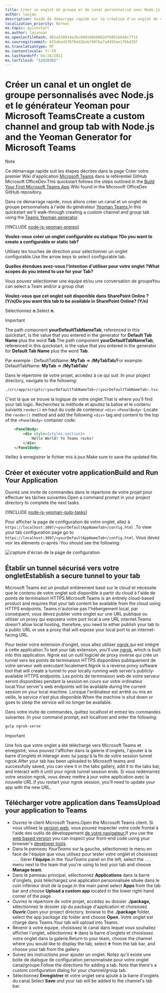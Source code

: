 ```yaml
---
title: Créer un onglet de groupe et de canal personnalisé avec Node.js et le générateur Yeoman pour Microsoft Teams
author: laujan
description: Guide de démarrage rapide sur la création d'un onglet de canal et de groupe avec le générateur Yeoman pour Microsoft Teams.
localization_priority: Normal
ms.topic: quickstart
ms.author: lajanuar
ms.openlocfilehash: 962a558014a3bc84010860082df6891bb48c7715
ms.sourcegitcommit: 825abed2f8784d2bab7407ba7a4455ae17bbd28f
ms.translationtype: MT
ms.contentlocale: fr-FR
ms.lasthandoff: 04/26/2021
ms.locfileid: "52020302"
---
```

# <a name="create-a-custom-channel-and-group-tab-with-nodejs-and-the-yeoman-generator-for-microsoft-teams"></a><span data-ttu-id="351f8-103">Créer un canal et un onglet de groupe personnalisés avec Node.js et le générateur Yeoman pour Microsoft Teams</span><span class="sxs-lookup"><span data-stu-id="351f8-103">Create a custom channel and group tab with Node.js and the Yeoman Generator for Microsoft Teams</span></span>

>[!NOTE]
><span data-ttu-id="351f8-104">Ce démarrage rapide suit les étapes décrites dans la page Créer votre premier Wiki d'application [Microsoft Teams](https://github.com/OfficeDev/generator-teams/wiki/Build-Your-First-Microsoft-Teams-App) dans le référentiel GitHub Microsoft OfficeDev.</span><span class="sxs-lookup"><span data-stu-id="351f8-104">This quickstart follows the steps outlined in the [Build Your First Microsoft Teams App](https://github.com/OfficeDev/generator-teams/wiki/Build-Your-First-Microsoft-Teams-App) Wiki found in the Microsoft OfficeDev GitHub repository.</span></span>

<span data-ttu-id="351f8-105">Dans ce démarrage rapide, nous allons créer un canal et un onglet de groupe personnalisés à l'aide du générateur [Yeoman Teams.](https://github.com/OfficeDev/generator-teams/)</span><span class="sxs-lookup"><span data-stu-id="351f8-105">In this quickstart we'll walk-through creating a custom channel and group tab using the [Teams Yeoman generator](https://github.com/OfficeDev/generator-teams/).</span></span>

[!INCLUDE [node-js-yeoman-prereq](~/includes/tabs/node-js-yeoman-prereq.md)]

<span data-ttu-id="351f8-106">**Voulez-vous créer un onglet configurable ou statique ?**</span><span class="sxs-lookup"><span data-stu-id="351f8-106">**Do you want to create a configurable or static tab?**</span></span>

<span data-ttu-id="351f8-107">Utilisez les touches de direction pour sélectionner un onglet configurable.</span><span class="sxs-lookup"><span data-stu-id="351f8-107">Use the arrow keys to select configurable tab.</span></span>

<span data-ttu-id="351f8-108">**Quelles étendues avez-vous l'intention d'utiliser pour votre onglet ?**</span><span class="sxs-lookup"><span data-stu-id="351f8-108">**What scopes do you intend to use for your Tab?**</span></span>

<span data-ttu-id="351f8-109">Vous pouvez sélectionner une équipe et/ou une conversation de groupe</span><span class="sxs-lookup"><span data-stu-id="351f8-109">You can select a Team and/or a group chat</span></span>

<span data-ttu-id="351f8-110">**Voulez-vous que cet onglet soit disponible dans SharePoint Online ? (Y/n)**</span><span class="sxs-lookup"><span data-stu-id="351f8-110">**Do you want this tab to be available in SharePoint Online? (Y/n)**</span></span> 

<span data-ttu-id="351f8-111">Sélectionnez **n**.</span><span class="sxs-lookup"><span data-stu-id="351f8-111">Select **n**.</span></span>

>[!IMPORTANT]
><span data-ttu-id="351f8-112">The path component **yourDefaultTabNameTab**, referenced in this quickstart, is the value that you entered in the generator for **Default Tab Name** plus the word **Tab**.</span><span class="sxs-lookup"><span data-stu-id="351f8-112">The path component **yourDefaultTabNameTab**, referenced in this quickstart, is the value that you entered in the generator for **Default Tab Name** plus the word **Tab**.</span></span>
>
><span data-ttu-id="351f8-113">Par exemple : DefaultTabName: **MyTab**  =>  **/MyTabTab/**</span><span class="sxs-lookup"><span data-stu-id="351f8-113">For example: DefaultTabName: **MyTab** => **/MyTabTab/**</span></span>

<span data-ttu-id="351f8-114">Dans le répertoire de votre projet, accédez à ce qui suit :</span><span class="sxs-lookup"><span data-stu-id="351f8-114">In your project directory, navigate to the following:</span></span>

```bash
./src/app/scripts/<yourDefaultTabNameTab>/<yourDefaultTabNameTab>.tsx
```

<span data-ttu-id="351f8-115">C'est là que se trouve la logique de votre onglet.</span><span class="sxs-lookup"><span data-stu-id="351f8-115">That is where you'll find your tab logic.</span></span> <span data-ttu-id="351f8-116">Recherchez la méthode et ajoutez la balise et le contenu suivants `render()` en haut du code de conteneur `<div>` `<PanelBody>` :</span><span class="sxs-lookup"><span data-stu-id="351f8-116">Locate the `render()` method and add the following `<div>` tag and content to the top of the `<PanelBody>` container code:</span></span>

```html
    <PanelBody>
        <div style={styles.section}>
            Hello World! Yo Teams rocks!
        </div>
    </PanelBody>
```

<span data-ttu-id="351f8-117">Veillez à enregistrer le fichier mis à jour.</span><span class="sxs-lookup"><span data-stu-id="351f8-117">Make sure to save the updated file.</span></span>

## <a name="build-and-run-your-application"></a><span data-ttu-id="351f8-118">Créer et exécuter votre application</span><span class="sxs-lookup"><span data-stu-id="351f8-118">Build and Run Your Application</span></span>

<span data-ttu-id="351f8-119">Ouvrez une invite de commandes dans le répertoire de votre projet pour effectuer les tâches suivantes.</span><span class="sxs-lookup"><span data-stu-id="351f8-119">Open a command prompt in your project directory to complete the next tasks.</span></span>

[!INCLUDE [node-js-yeoman-gulp-tasks](~/includes/tabs/node-js-yeoman-gulp-tasks.md)]

<span data-ttu-id="351f8-120">Pour afficher la page de configuration de votre onglet, allez à `https://localhost:3007/<yourDefaultAppNameTab>/config.html` .</span><span class="sxs-lookup"><span data-stu-id="351f8-120">To view your tab configuration page go to `https://localhost:3007/<yourDefaultAppNameTab>/config.html`.</span></span> <span data-ttu-id="351f8-121">Vous devez voir les éléments ci-après :</span><span class="sxs-lookup"><span data-stu-id="351f8-121">You should see the following:</span></span>

![capture d'écran de la page de configuration](~/assets/images/tab-images/configurationPage.png)

## <a name="establish-a-secure-tunnel-to-your-tab"></a><span data-ttu-id="351f8-123">Établir un tunnel sécurisé vers votre onglet</span><span class="sxs-lookup"><span data-stu-id="351f8-123">Establish a secure tunnel to your tab</span></span>

<span data-ttu-id="351f8-124">Microsoft Teams est un produit entièrement basé sur le cloud et nécessite que le contenu de votre onglet soit disponible à partir du cloud à l'aide de points de terminaison HTTPS.</span><span class="sxs-lookup"><span data-stu-id="351f8-124">Microsoft Teams is an entirely cloud-based product and requires that your tab content be available from the cloud using HTTPS endpoints.</span></span> <span data-ttu-id="351f8-125">Teams n'autorise pas l'hébergement local, par conséquent, vous devez publier votre onglet sur une URL publique ou utiliser un proxy qui exposera votre port local à une URL internet.</span><span class="sxs-lookup"><span data-stu-id="351f8-125">Teams doesn't allow local hosting, therefore, you need to either publish your tab to a public URL or use a proxy that will expose your local port to an internet-facing URL.</span></span>

<span data-ttu-id="351f8-126">Pour tester votre extension d'onglet, vous allez utiliser [ngrok,](https://ngrok.com/docs)qui est intégré à cette application.</span><span class="sxs-lookup"><span data-stu-id="351f8-126">To test your tab extension, you'll use [ngrok](https://ngrok.com/docs), which is built into this application.</span></span> <span data-ttu-id="351f8-127">Ngrok est un outil logiciel de proxy inverse qui crée un tunnel vers les points de terminaison HTTPS disponibles publiquement de votre serveur web exécutant localement.</span><span class="sxs-lookup"><span data-stu-id="351f8-127">Ngrok is a reverse proxy software tool that will create a tunnel to your locally running web server's publicly-available HTTPS endpoints.</span></span> <span data-ttu-id="351f8-128">Les points de terminaison web de votre serveur seront disponibles pendant la session en cours sur votre ordinateur local.</span><span class="sxs-lookup"><span data-stu-id="351f8-128">Your server's web endpoints will be available during the current session on your local machine.</span></span> <span data-ttu-id="351f8-129">Lorsque l'ordinateur est arrêté ou mis en veille, le service n'est plus disponible.</span><span class="sxs-lookup"><span data-stu-id="351f8-129">When the machine is shut down or goes to sleep the service will no longer be available.</span></span>

<span data-ttu-id="351f8-130">Dans votre invite de commandes, quittez localhost et entrez les commandes suivantes :</span><span class="sxs-lookup"><span data-stu-id="351f8-130">In your command prompt, exit localhost and enter the following:</span></span>

```bash
gulp ngrok-serve
```

> [!IMPORTANT]
> <span data-ttu-id="351f8-131">Une fois que votre onglet a été téléchargé vers Microsoft Teams et enregistré, vous pouvez l'afficher dans la galerie d'onglets, l'ajouter à la barre d'onglets et interagir avec lui jusqu'à la fin de votre session tunnel ngrok.</span><span class="sxs-lookup"><span data-stu-id="351f8-131">After your tab has been uploaded to Microsoft teams and successfully saved, you can view it in the tabs gallery, add it to the tabs bar, and interact with it until your ngrok tunnel session ends.</span></span> <span data-ttu-id="351f8-132">Si vous redémarrez votre session ngrok, vous devez mettre à jour votre application avec la nouvelle URL.</span><span class="sxs-lookup"><span data-stu-id="351f8-132">If you restart your ngrok session, you'll need to update your app with the new URL.</span></span>

## <a name="upload-your-application-to-teams"></a><span data-ttu-id="351f8-133">Télécharger votre application dans Teams</span><span class="sxs-lookup"><span data-stu-id="351f8-133">Upload your application to Teams</span></span>

- <span data-ttu-id="351f8-134">Ouvrez le client Microsoft Teams.</span><span class="sxs-lookup"><span data-stu-id="351f8-134">Open the Microsoft Teams client.</span></span> <span data-ttu-id="351f8-135">Si vous utilisez la [version web,](https://teams.microsoft.com) vous pouvez inspecter votre code frontal à l'aide des outils de développement [de votre navigateur.](~/tabs/how-to/developer-tools.md)</span><span class="sxs-lookup"><span data-stu-id="351f8-135">If you use the [web based version](https://teams.microsoft.com) you can inspect your front-end code using your browser's [developer tools](~/tabs/how-to/developer-tools.md).</span></span>
- <span data-ttu-id="351f8-136">Dans le *panneau YourTeams* sur la gauche, sélectionnez le menu en face de l'équipe que vous utilisez pour tester votre onglet et choisissez `...` Gérer **l'équipe.**</span><span class="sxs-lookup"><span data-stu-id="351f8-136">In the *YourTeams* panel on the left, select the `...` menu next to the team that you're using to test your tab and choose **Manage team**.</span></span>
- <span data-ttu-id="351f8-137">Dans le panneau principal, sélectionnez  **Applications** dans la barre d'onglets, puis téléchargez une application personnalisée située dans le coin inférieur droit de la page.</span><span class="sxs-lookup"><span data-stu-id="351f8-137">In the main panel select **Apps** from the tab bar and choose **Upload a custom app** located in the lower right-hand corner of the page.</span></span>
- <span data-ttu-id="351f8-138">Ouvrez le répertoire de votre projet, accédez au dossier **./package,** sélectionnez le dossier zip du package d'application et choisissez **Ouvrir.**</span><span class="sxs-lookup"><span data-stu-id="351f8-138">Open your project directory, browse to the **./package** folder, select the app package zip folder and choose **Open**.</span></span> <span data-ttu-id="351f8-139">Votre onglet est chargé dans Teams.</span><span class="sxs-lookup"><span data-stu-id="351f8-139">Your tab will upload into Teams.</span></span>
- <span data-ttu-id="351f8-140">Revenir à votre équipe, choisissez le canal dans lequel vous souhaitez afficher l'onglet, sélectionnez ➕ dans la barre d'onglets et choisissez votre onglet dans la galerie.</span><span class="sxs-lookup"><span data-stu-id="351f8-140">Return to your team, choose the channel where you would like to display the tab, select ➕ from the tab bar, and choose your tab from the gallery.</span></span>
- <span data-ttu-id="351f8-141">Suivez les instructions pour ajouter un onglet. Notez qu'il existe une boîte de dialogue de configuration personnalisée pour votre onglet canal/groupe.</span><span class="sxs-lookup"><span data-stu-id="351f8-141">Follow the directions for adding a tab. Note that there's a custom configuration dialog for your channel/group tab.</span></span>
- <span data-ttu-id="351f8-142">Sélectionnez **Enregistrer** et votre onglet sera ajouté à la barre d'onglets du canal.</span><span class="sxs-lookup"><span data-stu-id="351f8-142">Select **Save** and your tab will be added to the channel's tab bar.</span></span>
